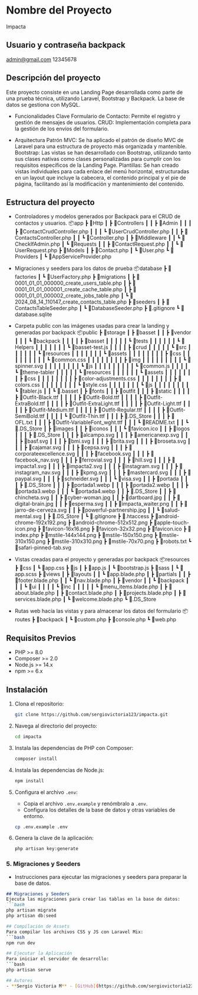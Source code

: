 # Nombre del Proyecto
Impacta

## Usuario y contraseña backpack
admin@gmail.com
12345678

## Descripción del proyecto
Este proyecto consiste en una Landing Page desarrollada como parte de una prueba técnica, utilizando Laravel, Bootstrap y Backpack. La base de datos se gestiona con MySQL.

- Funcionalidades Clave
Formulario de Contacto: Permite el registro y gestión de mensajes de usuarios.
CRUD: Implementación completa para la gestión de los envíos del formulario.

- Arquitectura
Patrón MVC: Se ha aplicado el patrón de diseño MVC de Laravel para una estructura de proyecto más organizada y mantenible.
Bootstrap: Las vistas se han desarrollado con Bootstrap, utilizando tanto sus clases nativas como clases personalizadas para cumplir con los requisitos específicos de la Landing Page.
Plantillas: Se han creado vistas individuales para cada enlace del menú horizontal, estructuradas en un layout que incluye la cabecera, el contenido principal y el pie de página, facilitando así la modificación y mantenimiento del contenido.

## Estructura del proyecto
- Controladores y modelos generados por Backpack para el CRUD de contactos y usuarios.
📦app
 ┣ 📂Http
 ┃ ┣ 📂Controllers
 ┃ ┃ ┣ 📂Admin
 ┃ ┃ ┃ ┣ 📜ContactCrudController.php
 ┃ ┃ ┃ ┗ 📜UserCrudController.php
 ┃ ┃ ┣ 📜ContactsController.php
 ┃ ┃ ┗ 📜Controller.php
 ┃ ┣ 📂Middleware
 ┃ ┃ ┗ 📜CheckIfAdmin.php
 ┃ ┗ 📂Requests
 ┃ ┃ ┣ 📜ContactRequest.php
 ┃ ┃ ┗ 📜UserRequest.php
 ┣ 📂Models
 ┃ ┣ 📜Contact.php
 ┃ ┗ 📜User.php
 ┗ 📂Providers
 ┃ ┗ 📜AppServiceProvider.php

- Migraciones y seeders para los datos de prueba
 📦database
 ┣ 📂factories
 ┃ ┗ 📜UserFactory.php
 ┣ 📂migrations
 ┃ ┣ 📜0001_01_01_000000_create_users_table.php
 ┃ ┣ 📜0001_01_01_000001_create_cache_table.php
 ┃ ┣ 📜0001_01_01_000002_create_jobs_table.php
 ┃ ┗ 📜2024_08_14_110147_create_contacts_table.php
 ┣ 📂seeders
 ┃ ┣ 📜ContactsTableSeeder.php
 ┃ ┗ 📜DatabaseSeeder.php
 ┣ 📜.gitignore
 ┗ 📜database.sqlite

- Carpeta public con las imágenes usadas para crear la landing y generadas por backpack
 📦public
 ┣ 📂storage
 ┃ ┣ 📂basset
 ┃ ┃ ┣ 📂vendor
 ┃ ┃ ┃ ┗ 📂backpack
 ┃ ┃ ┃ ┃ ┣ 📂basset
 ┃ ┃ ┃ ┃ ┃ ┗ 📂tests
 ┃ ┃ ┃ ┃ ┃ ┃ ┗ 📂Helpers
 ┃ ┃ ┃ ┃ ┃ ┃ ┃ ┗ 📜basset-test.js
 ┃ ┃ ┃ ┃ ┣ 📂crud
 ┃ ┃ ┃ ┃ ┃ ┗ 📂src
 ┃ ┃ ┃ ┃ ┃ ┃ ┗ 📂resources
 ┃ ┃ ┃ ┃ ┃ ┃ ┃ ┗ 📂assets
 ┃ ┃ ┃ ┃ ┃ ┃ ┃ ┃ ┣ 📂css
 ┃ ┃ ┃ ┃ ┃ ┃ ┃ ┃ ┃ ┗ 📜common.css
 ┃ ┃ ┃ ┃ ┃ ┃ ┃ ┃ ┣ 📂img
 ┃ ┃ ┃ ┃ ┃ ┃ ┃ ┃ ┃ ┗ 📜spinner.svg
 ┃ ┃ ┃ ┃ ┃ ┃ ┃ ┃ ┗ 📂js
 ┃ ┃ ┃ ┃ ┃ ┃ ┃ ┃ ┃ ┗ 📜common.js
 ┃ ┃ ┃ ┃ ┗ 📂theme-tabler
 ┃ ┃ ┃ ┃ ┃ ┗ 📂resources
 ┃ ┃ ┃ ┃ ┃ ┃ ┗ 📂assets
 ┃ ┃ ┃ ┃ ┃ ┃ ┃ ┣ 📂css
 ┃ ┃ ┃ ┃ ┃ ┃ ┃ ┃ ┣ 📜color-adjustments.css
 ┃ ┃ ┃ ┃ ┃ ┃ ┃ ┃ ┣ 📜colors.css
 ┃ ┃ ┃ ┃ ┃ ┃ ┃ ┃ ┗ 📜style.css
 ┃ ┃ ┃ ┃ ┃ ┃ ┃ ┗ 📂js
 ┃ ┃ ┃ ┃ ┃ ┃ ┃ ┃ ┗ 📜tabler.js
 ┃ ┃ ┗ 📜.basset
 ┃ ┣ 📂fonts
 ┃ ┃ ┣ 📂outfit
 ┃ ┃ ┃ ┣ 📂static
 ┃ ┃ ┃ ┃ ┣ 📜Outfit-Black.ttf
 ┃ ┃ ┃ ┃ ┣ 📜Outfit-Bold.ttf
 ┃ ┃ ┃ ┃ ┣ 📜Outfit-ExtraBold.ttf
 ┃ ┃ ┃ ┃ ┣ 📜Outfit-ExtraLight.ttf
 ┃ ┃ ┃ ┃ ┣ 📜Outfit-Light.ttf
 ┃ ┃ ┃ ┃ ┣ 📜Outfit-Medium.ttf
 ┃ ┃ ┃ ┃ ┣ 📜Outfit-Regular.ttf
 ┃ ┃ ┃ ┃ ┣ 📜Outfit-SemiBold.ttf
 ┃ ┃ ┃ ┃ ┗ 📜Outfit-Thin.ttf
 ┃ ┃ ┃ ┣ 📜.DS_Store
 ┃ ┃ ┃ ┣ 📜OFL.txt
 ┃ ┃ ┃ ┣ 📜Outfit-VariableFont_wght.ttf
 ┃ ┃ ┃ ┗ 📜README.txt
 ┃ ┃ ┗ 📜.DS_Store
 ┃ ┣ 📂images
 ┃ ┃ ┣ 📂iconos
 ┃ ┃ ┃ ┗ 📜favicon.ico
 ┃ ┃ ┣ 📂logos
 ┃ ┃ ┃ ┣ 📜.DS_Store
 ┃ ┃ ┃ ┣ 📜alcampo.svg
 ┃ ┃ ┃ ┣ 📜americanexp.svg
 ┃ ┃ ┃ ┣ 📜basf.svg
 ┃ ┃ ┃ ┣ 📜bmi.svg
 ┃ ┃ ┃ ┣ 📜brita.svg
 ┃ ┃ ┃ ┣ 📜broseta.svg
 ┃ ┃ ┃ ┣ 📜cajamar.svg
 ┃ ┃ ┃ ┣ 📜cepsa.svg
 ┃ ┃ ┃ ┣ 📜corporateexcellence.svg
 ┃ ┃ ┃ ┣ 📜facebook.svg
 ┃ ┃ ┃ ┣ 📜facebook_nav.svg
 ┃ ┃ ┃ ┣ 📜ferrovial.svg
 ┃ ┃ ┃ ┣ 📜hill.svg
 ┃ ┃ ┃ ┣ 📜impacta1.svg
 ┃ ┃ ┃ ┣ 📜impacta2.svg
 ┃ ┃ ┃ ┣ 📜instagram.svg
 ┃ ┃ ┃ ┣ 📜instagram_nav.svg
 ┃ ┃ ┃ ┣ 📜kpmg.svg
 ┃ ┃ ┃ ┣ 📜mastercard.svg
 ┃ ┃ ┃ ┣ 📜paypal.svg
 ┃ ┃ ┃ ┣ 📜schneider.svg
 ┃ ┃ ┃ ┗ 📜visa.svg
 ┃ ┃ ┣ 📂portada
 ┃ ┃ ┃ ┣ 📜.DS_Store
 ┃ ┃ ┃ ┣ 📜portada1.webp
 ┃ ┃ ┃ ┣ 📜portada2.webp
 ┃ ┃ ┃ ┣ 📜portada3.webp
 ┃ ┃ ┃ ┗ 📜portada4.webp
 ┃ ┃ ┣ 📜.DS_Store
 ┃ ┃ ┣ 📜chincheta.svg
 ┃ ┃ ┣ 📜cyber-woman.jpg
 ┃ ┃ ┣ 📜dartboard.jpg
 ┃ ┃ ┣ 📜digital-brain.jpg
 ┃ ┃ ┣ 📜esperma.svg
 ┃ ┃ ┣ 📜impacta_waiter.png
 ┃ ┃ ┣ 📜jarro-de-cerveza.svg
 ┃ ┃ ┣ 📜powerful-partnership.jpg
 ┃ ┃ ┗ 📜salud-mental.svg
 ┃ ┣ 📜.DS_Store
 ┃ ┗ 📜.gitignore
 ┣ 📜.htaccess
 ┣ 📜android-chrome-192x192.png
 ┣ 📜android-chrome-512x512.png
 ┣ 📜apple-touch-icon.png
 ┣ 📜favicon-16x16.png
 ┣ 📜favicon-32x32.png
 ┣ 📜favicon.ico
 ┣ 📜index.php
 ┣ 📜mstile-144x144.png
 ┣ 📜mstile-150x150.png
 ┣ 📜mstile-310x150.png
 ┣ 📜mstile-310x310.png
 ┣ 📜mstile-70x70.png
 ┣ 📜robots.txt
 ┗ 📜safari-pinned-tab.svg

- Vistas creadas para el proyecto y generadas por backpack
 📦resources
 ┣ 📂css
 ┃ ┗ 📜app.css
 ┣ 📂js
 ┃ ┣ 📜app.js
 ┃ ┗ 📜bootstrap.js
 ┣ 📂sass
 ┃ ┗ 📜app.scss
 ┣ 📂views
 ┃ ┣ 📂layouts
 ┃ ┃ ┗ 📜app.blade.php
 ┃ ┣ 📂partials
 ┃ ┃ ┣ 📜footer.blade.php
 ┃ ┃ ┗ 📜nav.blade.php
 ┃ ┣ 📂vendor
 ┃ ┃ ┗ 📂backpack
 ┃ ┃ ┃ ┗ 📂ui
 ┃ ┃ ┃ ┃ ┗ 📂inc
 ┃ ┃ ┃ ┃ ┃ ┗ 📜menu_items.blade.php
 ┃ ┣ 📜about.blade.php
 ┃ ┣ 📜contact.blade.php
 ┃ ┣ 📜projects.blade.php
 ┃ ┣ 📜services.blade.php
 ┃ ┗ 📜welcome.blade.php
 ┗ 📜.DS_Store

- Rutas web hacía las vistas y para almacenar los datos del formulario
 📦routes
 ┣ 📂backpack
 ┃ ┗ 📜custom.php
 ┣ 📜console.php
 ┗ 📜web.php

## Requisitos Previos
- PHP >= 8.0
- Composer >= 2.0
- Node.js >= 14.x
- npm >= 6.x

## Instalación
1. Clona el repositorio:
   ```bash
   git clone https://github.com/sergiovictoria123/impacta.git

2. Navega al directorio del proyecto:
   ```bash
   cd impacta
   ```

3. Instala las dependencias de PHP con Composer:
   ```bash
   composer install
   ```

4. Instala las dependencias de Node.js:
   ```bash
   npm install
   ```

5. Configura el archivo `.env`:
   - Copia el archivo `.env.example` y renómbralo a `.env`.
   - Configura los detalles de la base de datos y otras variables de entorno.
   ```bash
   cp .env.example .env
   ```

6. Genera la clave de la aplicación:
   ```bash
   php artisan key:generate
   ```

### 5. **Migraciones y Seeders**
- Instrucciones para ejecutar las migraciones y seeders para preparar la base de datos.

```markdown
## Migraciones y Seeders
Ejecuta las migraciones para crear las tablas en la base de datos:
```bash
php artisan migrate
php artisan db:seed

## Compilación de Assets
Para compilar los archivos CSS y JS con Laravel Mix:
```bash
npm run dev

## Ejecutar la Aplicación
Para iniciar el servidor de desarrollo:
```bash
php artisan serve

## Autores
- **Sergio Victoria M** - [GitHub](https://github.com/sergiovictoria123)
